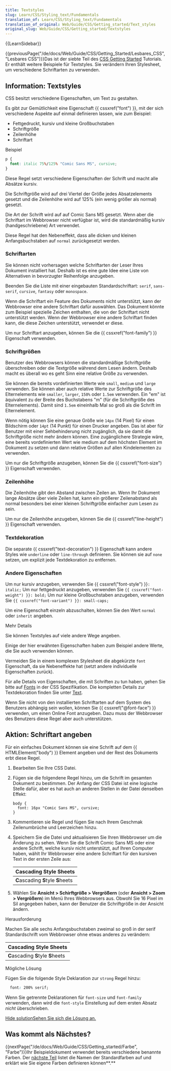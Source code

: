 ```yaml
---
title: Textstyles
slug: Learn/CSS/Styling_text/Fundamentals
translation_of: Learn/CSS/Styling_text/Fundamentals
translation_of_original: Web/Guide/CSS/Getting_started/Text_styles
original_slug: Web/Guide/CSS/Getting_started/Textstyles
---
```

{{LearnSidebar}}

{{previousPage("/de/docs/Web/Guide/CSS/Getting_Started/Lesbares_CSS", "Lesbares CSS")}}Das ist der siebte Teil des [CSS Getting Started](/de/docs/Web/Guide/CSS/Getting_Started) Tutorials. Er enthält weitere Beispiele für Textstyles. Sie verändern Ihren Stylesheet, um verschiedene Schriftarten zu verwenden.

## Information: Textstyles

CSS besitzt verschiedene Eigenschaften, um Text zu gestalten.

Es gibt zur Gemütlichkeit eine Eigenschaft {{ cssxref("font") }}, mit der sich verschiedene Aspekte auf einmal definieren lassen, wie zum Beispiel:

- Fettgedruckt, kursiv und kleine Großbuchstaben
- Schriftgröße
- Zeilenhöhe
- Schriftart

Beispiel

```css
p {
  font: italic 75%/125% "Comic Sans MS", cursive;
}
```

Diese Regel setzt verschiedene Eigenschaften der Schrift und macht alle Absätze kursiv.

Die Schriftgröße wird auf drei Viertel der Größe jedes Absatzelements gesetzt und die Zeilenhöhe wird auf 125% (ein wenig größer als normal) gesetzt.

Die Art der Schrift wird auf auf Comic Sans MS gesetzt. Wenn aber die Schriftart im Webbrowser nicht verfügbar ist, wird die standardmäßig kursiv (handgeschriebene) Art verwendet.

Diese Regel hat den Nebeneffekt, dass alle dicken und kleinen Anfangsbuchstaben auf `normal` zurückgesetzt werden.

### Schriftarten

Sie können nicht vorhersagen welche Schriftarten der Leser Ihres Dokument installiert hat. Deshalb ist es eine gute Idee eine Liste von Alternativen in bevorzugter Reihenfolge anzugeben.

Beenden Sie die Liste mit einer eingebauten Standardschriftart: `serif`, `sans-serif`, `cursive`, `fantasy` oder `monospace`.

Wenn die Schriftart ein Feature des Dokuments nicht unterstützt, kann der Webbrowser eine andere Schriftart dafür auswählen. Das Dokument könnte zum Beispiel spezielle Zeichen enthalten, die von der Schriftart nicht unterstützt werden. Wenn der Webbrowser eine andere Schriftart finden kann, die diese Zeichen unterstützt, verwendet er diese.

Um nur Schriftart anzugeben, können Sie die {{ cssxref("font-family") }} Eigenschaft verwenden.

### Schriftgrößen

Benutzer des Webbrowsers können die standardmäßige Schriftgröße überschreiben oder die Textgröße während dem Lesen ändern. Deshalb macht es überall wo es geht Sinn eine relative Größe zu verwenden.

Sie können die bereits vordefinierten Werte wie `small`, `medium` und `large` verwenden. Sie können aber auch relative Werte zur Schriftgröße des Elternelements wie `smaller`, `larger`, `150%` oder `1.5em` verwenden. Ein "em" ist äquivalent zu der Breite des Buchstabens "m" (für die Schriftgröße des Elternelements). Damit sind `1.5em` eineinhalb Mal so groß als die Schrift im Elternelement.

Wenn nötig können Sie eine genaue Größe wie `14px` (14 Pixel) für einen Bildschirm oder `14pt` (14 Punkt) für einen Drucker angeben. Das ist aber für Benutzer mit einer Sehbehinderung nicht zugänglich, da sie damit die Schriftgröße nicht mehr ändern können. Eine zugänglichere Strategie wäre, eine bereits vordefinierten Wert wie medium auf dem höchsten Element im Dokument zu setzen und dann relative Größen auf allen Kindelementen zu verwenden.

Um nur die Schriftgröße anzugeben, können Sie die {{ cssxref("font-size") }} Eigenschaft verwenden.

### Zeilenhöhe

Die Zeilenhöhe gibt den Abstand zwischen Zeilen an. Wenn Ihr Dokument lange Absätze über viele Zeilen hat, kann ein größerer Zeilenabstand als normal besonders bei einer kleinen Schriftgröße einfacher zum Lesen zu sein.

Um nur die Zeilenhöhe anzugeben, können Sie die {{ cssxref("line-height") }} Eigenschaft verwenden.

### Textdekoration

Die separate {{ cssxref("text-decoration") }} Eigenschaft kann andere Styles wie `underline` oder `line-through` definieren. Sie können sie auf `none` setzen, um explizit jede Textdekoration zu entfernen.

### Andere Eigenschaften

Um nur kursiv anzugeben, verwenden Sie {{ cssxref("font-style") }}`: italic;`
Um nur fettgedruckt anzugeben, verwenden Sie `{{ cssxref("font-weight") }}: bold;`
Um nur kleine Großbuchstaben anzugeben, verwenden Sie `{{ cssxref("font-variant") }}: small-caps;`

Um eine Eigenschaft einzeln abzuschalten, können Sie den Wert `normal` oder `inherit` angeben.

Mehr Details

Sie können Textstyles auf viele andere Wege angeben.

Einige der hier erwähnten Eigenschaften haben zum Beispiel andere Werte, die Sie auch verwenden können.

Vermeiden Sie in einem komplexen Stylesheet die abgekürzte `font` Eigenschaft, da sie Nebeneffekte hat (setzt andere individuelle Eigenschaften zurück).

Für alle Details von Eigenschaften, die mit Schriften zu tun haben, gehen Sie bitte auf [Fonts](http://www.w3.org/TR/CSS21/fonts.html) in der CSS Spezifikation. Die kompletten Details zur Textdekoration finden Sie unter [Text](http://www.w3.org/TR/CSS21/text.html).

Wenn Sie nicht von den installierten Schriftarten auf dem System des Benutzers abhängig sein wollen, können Sie {{ cssxref("@font-face") }} verwenden, um einen Online Font anzugeben. Dazu muss der Webbrowser des Benutzers diese Regel aber auch unterstützen.

## Aktion: Schriftart angeben

Für ein einfaches Dokument können sie eine Schrift auf dem {{ HTMLElement("body") }} Element angeben und der Rest des Dokuments erbt diese Regel.

1.  Bearbeiten Sie Ihre CSS Datei.
2.  Fügen sie die folgendene Regel hinzu, um die Schrift im gesamten Dokument zu bestimmen. Der Anfang der CSS Datei ist eine logische Stelle dafür, aber es hat auch an anderen Stellen in der Datei denselben Effekt:

        body {
          font: 16px "Comic Sans MS", cursive;
        }

3.  Kommentieren sie Regel und fügen Sie nach Ihrem Geschmak Zeilenumbrüche und Leerzeichen hinzu.
4.  Speichern Sie die Datei und aktualisieren Sie Ihren Webbrowser um die Änderung zu sehen. Wenn Sie die Schrift Comic Sans MS oder eine andere Schrift, welche kursiv nicht unterstützt, auf Ihren Computer haben, wählt Ihr Webbrowser eine andere Schriftart für den kursiven Text in der ersten Zeile aus:

    | **C**ascading **S**tyle **S**heets |
    | ---------------------------------- |
    | **C**ascading **S**tyle **S**heets |

5.  Wählen Sie **Ansicht > Schirftgröße > Vergrößern** (oder **Ansicht > Zoom > Vergrößern**) im Menü Ihres Webbrowsers aus. Obwohl Sie 16 Pixel im Sil angegeben haben, kann der Benutzer die Schriftgröße in der Ansicht ändern.

Herausforderung

Machen Sie alle sechs Anfangsbuchstaben zweimal so groß in der serif Standardschrift vom Webbrowser ohne etwas anderes zu verändern:

| **C**ascading **S**tyle **S**heets |
| ---------------------------------- |
| **C**ascading **S**tyle **S**heets |

Mögliche Lösung

Fügen Sie die folgende Style Deklaration zur `strong` Regel hinzu:

```css
  font: 200% serif;
```

Wenn Sie getrennte Deklarationen für `font-size` und `font-family` verwenden, dann wird die `font-style` Einstellung auf dem ersten Absatz _nicht_ überschrieben.

[Hide solution](#challenge)[Sehen Sie sich die Lösung an.](#tutochallenge "Eine mögliche Lösung für die Herausforderung darstellen")

## Was kommt als Nächstes?

{{nextPage("/de/docs/Web/Guide/CSS/Getting_started/Farbe", "Farbe")}}Ihr Beispieldokument verwendet bereits verschiedene benannte Farben. Der [nächste Teil](/de/docs/Web/Guide/CSS/Getting_Started/Farbe) listet die Namen der Standardfarben auf und erklärt wie Sie eigene Farben definieren können**.**
